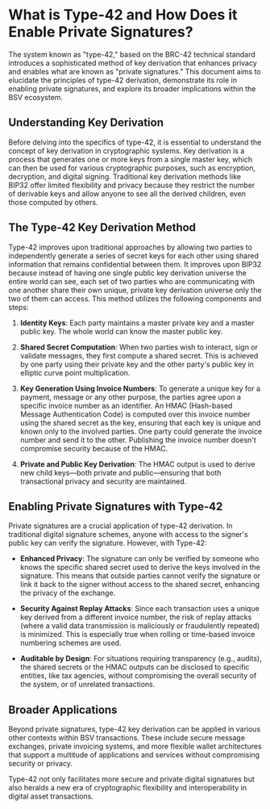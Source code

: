 # What is Type-42 and How Does it Enable Private Signatures?

The system known as "type-42," based on the BRC-42 technical standard introduces a sophisticated method of key derivation that enhances privacy and enables what are known as "private signatures." This document aims to elucidate the principles of type-42 derivation, demonstrate its role in enabling private signatures, and explore its broader implications within the BSV ecosystem.

## Understanding Key Derivation

Before delving into the specifics of type-42, it is essential to understand the concept of key derivation in cryptographic systems. Key derivation is a process that generates one or more keys from a single master key, which can then be used for various cryptographic purposes, such as encryption, decryption, and digital signing. Traditional key derivation methods like BIP32 offer limited flexibility and privacy because they restrict the number of derivable keys and allow anyone to see all the derived children, even those computed by others.

## The Type-42 Key Derivation Method

Type-42 improves upon traditional approaches by allowing two parties to independently generate a series of secret keys for each other using shared information that remains confidential between them. It improves upon BIP32 because instead of having one single public key derivation universe the entire world can see, each set of two parties who are communicating with one another share their own unique, private key derivation universe only the two of them can access. This method utilizes the following components and steps:

1. **Identity Keys**: Each party maintains a master private key and a master public key. The whole world can know the master public key.

2. **Shared Secret Computation**: When two parties wish to interact, sign or validate messages, they first compute a shared secret. This is achieved by one party using their private key and the other party's public key in elliptic curve point multiplication.

3. **Key Generation Using Invoice Numbers**: To generate a unique key for a payment, message or any other purpose, the parties agree upon a specific invoice number as an identifier. An HMAC (Hash-based Message Authentication Code) is computed over this invoice number using the shared secret as the key, ensuring that each key is unique and known only to the involved parties. One party could generate the invoice number and send it to the other. Publishing the invoice number doesn't compromise security because of the HMAC.

4. **Private and Public Key Derivation**: The HMAC output is used to derive new child keys—both private and public—ensuring that both transactional privacy and security are maintained.

## Enabling Private Signatures with Type-42

Private signatures are a crucial application of type-42 derivation. In traditional digital signature schemes, anyone with access to the signer's public key can verify the signature. However, with Type-42:

- **Enhanced Privacy**: The signature can only be verified by someone who knows the specific shared secret used to derive the keys involved in the signature. This means that outside parties cannot verify the signature or link it back to the signer without access to the shared secret, enhancing the privacy of the exchange.

- **Security Against Replay Attacks**: Since each transaction uses a unique key derived from a different invoice number, the risk of replay attacks (where a valid data transmission is maliciously or fraudulently repeated) is minimized. This is especially true when rolling or time-based invoice numbering schemes are used.

- **Auditable by Design**: For situations requiring transparency (e.g., audits), the shared secrets or the HMAC outputs can be disclosed to specific entities, like tax agencies, without compromising the overall security of the system, or of unrelated transactions.

## Broader Applications

Beyond private signatures, type-42 key derivation can be applied in various other contexts within BSV transactions. These include secure message exchanges, private invoicing systems, and more flexible wallet architectures that support a multitude of applications and services without compromising security or privacy.

Type-42 not only facilitates more secure and private digital signatures but also heralds a new era of cryptographic flexibility and interoperability in digital asset transactions.
